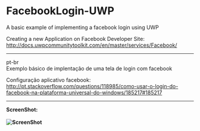 # FacebookLogin-UWP
A basic example of implementing a facebook login using UWP

Creating a new Application on Facebook Developer Site:
http://docs.uwpcommunitytoolkit.com/en/master/services/Facebook/

________________________________________________________________________________________________
pt-br<br>
Exemplo básico de implentação de uma tela de login com facebook

Configuração aplicativo facebook: 
http://pt.stackoverflow.com/questions/118985/como-usar-o-login-do-facebook-na-plataforma-universal-do-windows/185217#185217
________________________________________________________________________________________________
<b>ScreenShot:<br><br>
![ScreenShot](https://github.com/rubgithub/FacebookLogin-UWP/blob/master/Login.png)

